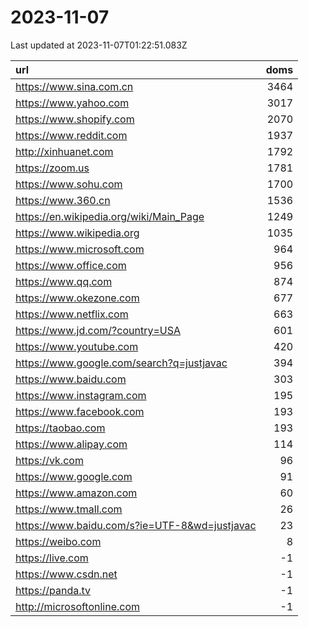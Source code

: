 # 2023-11-07

<!-- BEGIN -->
Last updated at 2023-11-07T01:22:51.083Z

url | doms
:- | -:
https://www.sina.com.cn | 3464
https://www.yahoo.com | 3017
https://www.shopify.com | 2070
https://www.reddit.com | 1937
http://xinhuanet.com | 1792
https://zoom.us | 1781
https://www.sohu.com | 1700
https://www.360.cn | 1536
https://en.wikipedia.org/wiki/Main_Page | 1249
https://www.wikipedia.org | 1035
https://www.microsoft.com | 964
https://www.office.com | 956
https://www.qq.com | 874
https://www.okezone.com | 677
https://www.netflix.com | 663
https://www.jd.com/?country=USA | 601
https://www.youtube.com | 420
https://www.google.com/search?q=justjavac | 394
https://www.baidu.com | 303
https://www.instagram.com | 195
https://www.facebook.com | 193
https://taobao.com | 193
https://www.alipay.com | 114
https://vk.com | 96
https://www.google.com | 91
https://www.amazon.com | 60
https://www.tmall.com | 26
https://www.baidu.com/s?ie=UTF-8&wd=justjavac | 23
https://weibo.com | 8
https://live.com | -1
https://www.csdn.net | -1
https://panda.tv | -1
http://microsoftonline.com | -1
<!-- END -->
